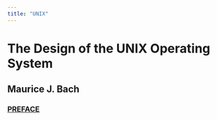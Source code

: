```yaml
---
title: "UNIX"
---
```


# The Design of the UNIX Operating System

## Maurice J. Bach

### [PREFACE](00/)